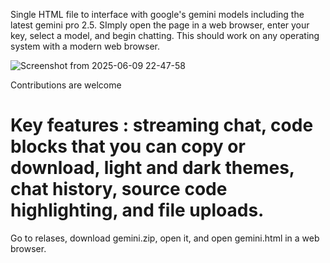 Single HTML file to interface with google's gemini models including the latest gemini pro 2.5. 
SImply open the page in a web browser, enter your key, select a model, and begin chatting.
This should work on any operating system with a modern web browser.


![Screenshot from 2025-06-09 22-47-58](https://github.com/user-attachments/assets/c2b0f92d-28ab-44da-8607-9a7b00d7e9d9)

Contributions are welcome

# Key features : streaming chat, code blocks that you can copy or download, light and dark themes, chat history, source code highlighting, and file uploads.

Go to relases, download gemini.zip, open it, and open gemini.html in a web browser.


